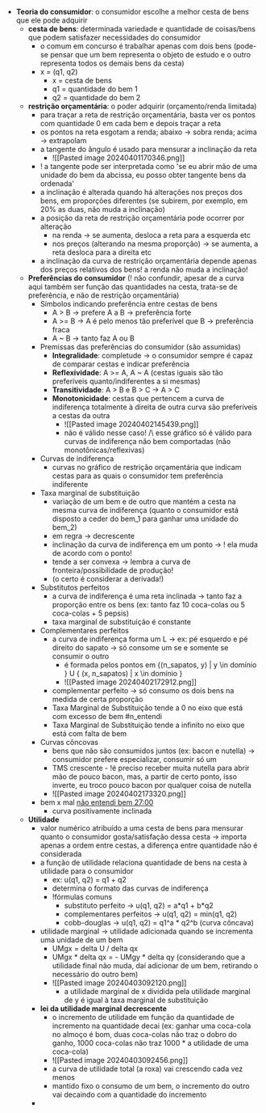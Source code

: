 * **Teoria do consumidor**: o consumidor escolhe a melhor cesta de bens que ele pode adquirir
	* **cesta de bens**: determinada variedade e quantidade de coisas/bens que podem satisfazer necessidades do consumidor
		* o comum em concurso é trabalhar apenas com dois bens (pode-se pensar que um bem representa o objeto de estudo e o outro representa todos os demais bens da cesta)
		* x = (q1, q2) 
			* x = cesta de bens
			* q1 = quantidade do bem 1
			* q2 = quantidade do bem 2
	* **restrição orçamentária**: o poder adquirir (orçamento/renda limitada)
		* para traçar a reta de restrição orçamentária, basta ver os pontos com quantidade 0 em cada bem e depois traçar a reta
		* os pontos na reta esgotam a renda; abaixo -> sobra renda; acima -> extrapolam
		* a tangente do ângulo é usado para mensurar a inclinação da reta
			* ![[Pasted image 20240401170346.png]]
		* ! a tangente pode ser interpretada como 'se eu abrir mão de uma unidade do bem da abcissa, eu posso obter tangente bens da ordenada'
		* a inclinação é alterada quando há alterações nos preços dos bens, em proporções diferentes (se subirem, por exemplo, em 20% as duas, não muda a inclinação)
		* a posição da reta de restrição orçamentária pode ocorrer por alteração
			* na renda -> se aumenta, desloca a reta para a esquerda etc
			* nos preços (alterando na mesma proporção) -> se aumenta, a reta desloca para a direita etc
		* a inclinação da curva de restrição orçamentária depende apenas dos preços relativos dos bens! a renda não muda a inclinação!
	* **Preferências do consumidor** (! não confundir, apesar de a curva aqui também ser função das quantidades na cesta, trata-se de preferência, e não de restrição orçamentária)
		* Símbolos indicando preferência entre cestas de bens
			* A > B -> prefere A a B -> preferência forte
			* A >= B -> A é pelo menos tão preferível que B -> preferência fraca
			* A ~ B -> tanto faz A ou B
		* Premissas das preferências do consumidor (são assumidas)
			* **Integralidade**: completude -> o consumidor sempre é capaz de comparar cestas e indicar preferência
			* **Reflexividade**: A >= A, A ~ A (cestas iguais são tão preferíveis quanto/indiferentes a si mesmas)
			* **Transitividade**: A > B e B > C -> A > C
			* **Monotonicidade**: cestas que pertencem a curva de indiferença totalmente à direita de outra curva são preferíveis a cestas da outra
				* ![[Pasted image 20240402145439.png]]
				* não é válido nesse caso! /\ esse gráfico só é válido para curvas de indiferença não bem comportadas (não monotônicas/reflexivas)
		* Curvas de indiferença
			* curvas no gráfico de restrição orçamentária que indicam cestas para as quais o consumidor tem preferência indiferente
		* Taxa marginal de substituição
			* variação de um bem e de outro que mantém a cesta na mesma curva de indiferença (quanto o consumidor está disposto a ceder do bem_1 para ganhar uma unidade do bem_2)
			* em regra -> decrescente
			* inclinação da curva de indiferença em um ponto -> ! ela muda de acordo com o ponto!
			* tende a ser convexa -> lembra a curva de fronteira/possibilidade de produção!
			* (o certo é considerar a derivada!)
		* Substitutos perfeitos
			* a curva de indiferença é uma reta inclinada -> tanto faz a proporção entre os bens (ex: tanto faz 10 coca-colas ou 5 coca-colas + 5 pepsis)
			* taxa marginal de substituição é constante
		* Complementares perfeitos
			* a curva de indiferença forma um L -> ex: pé esquerdo e pé direito do sapato -> só consome um se e somente se consumir o outro
				* é formada pelos pontos em {(n_sapatos, y) |  y \\in domínio } U { (x, n_sapatos) | x \\in domínio }
				* ![[Pasted image 20240402172912.png]]
			* complementar perfeito -> só consumo os dois bens na medida de certa proporção
			* Taxa Marginal de Substituição tende a 0 no eixo que está com excesso de bem #n_entendi 
			* Taxa Marginal de Substituição tende a infinito no eixo que está com falta de bem
		* Curvas côncovas
			* bens que não são consumidos juntos (ex: bacon e nutella) -> consumidor prefere especializar, consumir só um
			* TMS crescente - !é preciso receber muita nutella para abrir mão de pouco bacon, mas, a partir de certo ponto, isso inverte, eu troco pouco bacon por qualquer coisa de nutella
			* ![[Pasted image 20240402173320.png]]
		* bem x mal [não entendi bem 27:00](https://www.estrategiaconcursos.com.br/app/dashboard/cursos/275496/aulas/2639682/videos/82657)
			* curva positivamente inclinada
	* **Utilidade**
		* valor numérico atribuído a uma cesta de bens para mensurar quanto o consumidor gosta/satisfação dessa cesta -> importa apenas a ordem entre cestas, a diferença entre quantidade não é considerada
		* a função de utilidade relaciona quantidade de bens na cesta à utilidade para o consumidor
			* ex: u(q1, q2) = q1 + q2
			* determina o formato das curvas de indiferença
			* !fórmulas comuns
				* substituto perfeito -> u(q1, q2) = a\*q1 + b\*q2
				* complementares perfeitos -> u(q1, q2) = min(q1, q2)
				* cobb-douglas -> u(q1, q2) = q1^a \* q2^b (curva côncava)
		* utilidade marginal -> utilidade adicionada quando se incrementa uma unidade de um bem
			* UMgx = delta U / delta qx
			* UMgx \* delta qx = - UMgy \* delta qy (considerando que a utilidade final não muda, daí adicionar de um bem, retirando o necessário do outro bem)
			* ![[Pasted image 20240403092120.png]]
				* a utilidade marginal de x dividida pela utilidade marginal de y é igual à taxa marginal de substituição
		* **lei da utilidade marginal decrescente**
			* o incremento de utilidade em função da quantidade de incremento na quantidade decai (ex: ganhar uma coca-cola no almoço é bom, duas coca-colas não traz o dobro do ganho, 1000 coca-colas não traz 1000 * a utilidade de uma coca-cola)
			* ![[Pasted image 20240403092456.png]]
			* a curva de utilidade total (a roxa) vai crescendo cada vez menos
			* mantido fixo o consumo de um bem, o incremento do outro vai decaindo com a quantidade do incremento
		* 


